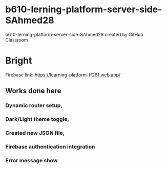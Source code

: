 # b610-lerning-platform-server-side-SAhmed28
b610-lerning-platform-server-side-SAhmed28 created by GitHub Classroom

# Bright
Firebase link: https://learning-platform-ff261.web.app/

## Works done here
### Dynamic router setup,
### Dark/Light theme toggle,
### Created new JSON file,
### Firebase authentication integration
### Error message show

